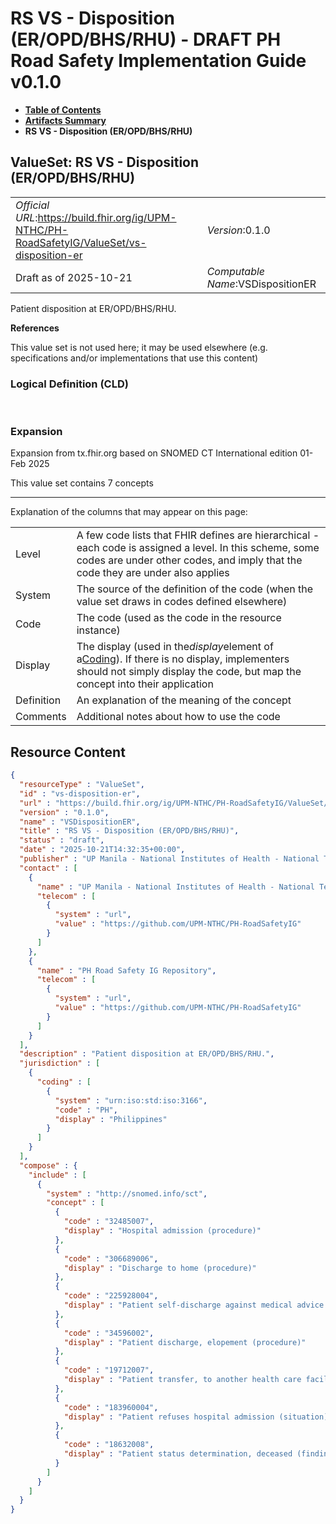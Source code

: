 # RS VS - Disposition (ER/OPD/BHS/RHU) - DRAFT PH Road Safety Implementation Guide v0.1.0

* [**Table of Contents**](toc.md)
* [**Artifacts Summary**](artifacts.md)
* **RS VS - Disposition (ER/OPD/BHS/RHU)**

## ValueSet: RS VS - Disposition (ER/OPD/BHS/RHU) 

| | |
| :--- | :--- |
| *Official URL*:https://build.fhir.org/ig/UPM-NTHC/PH-RoadSafetyIG/ValueSet/vs-disposition-er | *Version*:0.1.0 |
| Draft as of 2025-10-21 | *Computable Name*:VSDispositionER |

 
Patient disposition at ER/OPD/BHS/RHU. 

 **References** 

This value set is not used here; it may be used elsewhere (e.g. specifications and/or implementations that use this content)

### Logical Definition (CLD)

 

### Expansion

Expansion from tx.fhir.org based on SNOMED CT International edition 01-Feb 2025

This value set contains 7 concepts

-------

 Explanation of the columns that may appear on this page: 

| | |
| :--- | :--- |
| Level | A few code lists that FHIR defines are hierarchical - each code is assigned a level. In this scheme, some codes are under other codes, and imply that the code they are under also applies |
| System | The source of the definition of the code (when the value set draws in codes defined elsewhere) |
| Code | The code (used as the code in the resource instance) |
| Display | The display (used in the*display*element of a[Coding](http://hl7.org/fhir/R4/datatypes.html#Coding)). If there is no display, implementers should not simply display the code, but map the concept into their application |
| Definition | An explanation of the meaning of the concept |
| Comments | Additional notes about how to use the code |



## Resource Content

```json
{
  "resourceType" : "ValueSet",
  "id" : "vs-disposition-er",
  "url" : "https://build.fhir.org/ig/UPM-NTHC/PH-RoadSafetyIG/ValueSet/vs-disposition-er",
  "version" : "0.1.0",
  "name" : "VSDispositionER",
  "title" : "RS VS - Disposition (ER/OPD/BHS/RHU)",
  "status" : "draft",
  "date" : "2025-10-21T14:32:35+00:00",
  "publisher" : "UP Manila - National Institutes of Health - National Telehealth Center",
  "contact" : [
    {
      "name" : "UP Manila - National Institutes of Health - National Telehealth Center",
      "telecom" : [
        {
          "system" : "url",
          "value" : "https://github.com/UPM-NTHC/PH-RoadSafetyIG"
        }
      ]
    },
    {
      "name" : "PH Road Safety IG Repository",
      "telecom" : [
        {
          "system" : "url",
          "value" : "https://github.com/UPM-NTHC/PH-RoadSafetyIG"
        }
      ]
    }
  ],
  "description" : "Patient disposition at ER/OPD/BHS/RHU.",
  "jurisdiction" : [
    {
      "coding" : [
        {
          "system" : "urn:iso:std:iso:3166",
          "code" : "PH",
          "display" : "Philippines"
        }
      ]
    }
  ],
  "compose" : {
    "include" : [
      {
        "system" : "http://snomed.info/sct",
        "concept" : [
          {
            "code" : "32485007",
            "display" : "Hospital admission (procedure)"
          },
          {
            "code" : "306689006",
            "display" : "Discharge to home (procedure)"
          },
          {
            "code" : "225928004",
            "display" : "Patient self-discharge against medical advice (procedure)"
          },
          {
            "code" : "34596002",
            "display" : "Patient discharge, elopement (procedure)"
          },
          {
            "code" : "19712007",
            "display" : "Patient transfer, to another health care facility (procedure)"
          },
          {
            "code" : "183960004",
            "display" : "Patient refuses hospital admission (situation)"
          },
          {
            "code" : "18632008",
            "display" : "Patient status determination, deceased (finding)"
          }
        ]
      }
    ]
  }
}

```
